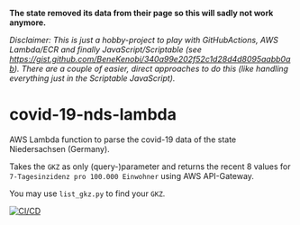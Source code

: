 **The state removed its data from their page so this will sadly not work anymore.**

*Disclaimer: This is just a hobby-project to play with GitHubActions, AWS Lambda/ECR and finally JavaScript/Scriptable (see https://gist.github.com/BeneKenobi/340a99e202f52c1d28d4d8095aabb0ab). There are a couple of easier, direct approaches to do this (like handling everything just in the Scriptable JavaScript).*
# covid-19-nds-lambda
AWS Lambda function to parse the covid-19 data of the state Niedersachsen (Germany).

Takes the `GKZ` as only (query-)parameter and returns the recent 8 values for `7-Tagesinzidenz pro 100.000 Einwohner` using AWS API-Gateway.

You may use `list_gkz.py` to find your `GKZ`.

[![CI/CD](https://github.com/BeneKenobi/covid-19-nds-lambda/actions/workflows/main.yml/badge.svg?branch=main)](https://github.com/BeneKenobi/covid-19-nds-lambda/actions/workflows/main.yml)
